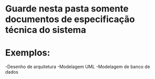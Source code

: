 # Guarde nesta pasta somente documentos de especificação técnica do sistema
# Exemplos:
-Desenho de arquitetura
-Modelagem UML
-Modelagem de banco de dados